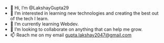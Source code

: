 - 👋 Hi, I’m @LakshayGupta29
- 👀 I’m interested in learning new technologies and creating the best out of the tech I learn.
- 🌱 I’m currently learning Webdev.
- 💞️ I’m looking to collaborate on anything that can help me grow.
- 📫 Reach me on my email gupta.lakshay2047@gmail.com 

<!---
LakshayGupta29/LakshayGupta29 is a ✨ special ✨ repository because its `README.md` (this file) appears on your GitHub profile.
You can click the Preview link to take a look at your changes.
--->
